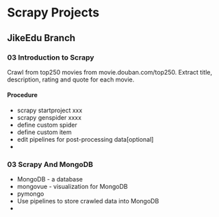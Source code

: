 # Scrapy Projects

## JikeEdu Branch

### 03 Introduction to Scrapy
Crawl from top250 movies from movie.douban.com/top250. Extract title, description, rating and quote for each movie.

#### Procedure
* scrapy startproject xxx
* scrapy genspider xxxx
* define custom spider
* define custom item
* edit pipelines for post-processing data[optional]
* 

### 03 Scrapy And MongoDB
* MongoDB - a database 
* mongovue - visualization for MongoDB
* pymongo
* Use pipelines to store crawled data into MongoDB
*


